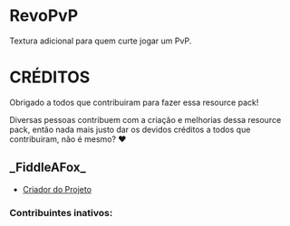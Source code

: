 # RevoPvP
Textura adicional para quem curte jogar um PvP.

# CRÉDITOS
Obrigado a todos que contribuiram para fazer essa resource pack!

Diversas pessoas contribuem com a criação e melhorias dessa resource pack, então nada mais justo dar os devidos créditos a todos que contribuiram, não é mesmo? ♥

## \_FiddleAFox_
* [Criador do Projeto](https://steamcommunity.com/profiles/76561198186909126/)

### Contribuintes inativos:


